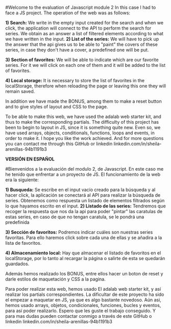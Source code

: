 #Welcome to the evaluation of Javascript module 2
In this case I had to face a JS project.
The operation of the web was as follows:

**1) Search:** We write in the empty input created for the search and when we click, the application will connect to the API to perform the search for series. We obtain as an answer a list of filtered elements according to what we have written in the input.
**2) List of the series:** We will have to pick up the answer that the api gives us to be able to "paint" the covers of these series, in case they don't have a cover, a predefined one will be put.

**3) Section of favorites:** We will be able to indicate which are our favorite series. For it we will click on each one of them and it will be added to the list of favorites.

**4) Local storage:** It is necessary to store the list of favorites in the localStorage, therefore when reloading the page or leaving this one they will remain saved.

In addition we have made the BONUS, among them to make a reset button and to give styles of layout and CSS to the page.

To be able to make this web, we have used the adalab web starter kit, and thus to make the corresponding partials.
The difficulty of this project has been to begin to layout in JS, since it is something quite new. Even so, we have used arrays, objects, conditionals, functions, loops and events, in order to make it.
I hope you like the work achieved.
And for more questions you can contact me through this GitHub or linkedin linkedin.com/in/sheila-arenillas-94b1191b3

**VERSIÓN EN ESPAÑOL**

#Bienvenidos a la evaluación del modulo 2, de Javascript.
En este caso me he tenido que enfrentar a un proyecto de JS.
El funcionamiento de la web era la siguiente:

**1) Busqueda:** Se escribe en el input vacío creado para la búsqueda y al hacer click, la aplicación se conectará al API para realizar la búsqueda de series. Obtenemos como respuesta un listado de elementos filtrados según lo que hayamos escrito en el input.
**2) Listado de las series:** Tendremos que recoger la respuesta que nos da la api para poder "pintar" las caratulas de estas series, en caso de que no tengan caratula, se le pondrá una predefinida

**3) Sección de favoritos:** Podremos indicar cuáles son nuestras series favoritas. Para ello haremos click sobre cada una de ellas y se añadira a la lista de favoritos.

**4) Almacenamiento local:** Hay que almacenar el listado de favoritos en el localStorage, por lo tanto al recargar la página o salirte de esta se quedarán guardados.

Además hemos realizado los BONUS, entre ellos hacer un boton de reset y darle estilos de maquetación y CSS a la pagina.

Para poder realizar esta web, hemos usado El adalab web starter kit, y así realizar los partials correspondientes.
La dificultar de este proyecto ha sido el empezar a maquetar en JS, ya que es algo bastante novedoso. Aún asi, hemos usado arrays, objetos, condicionales, funciones, bucles y eventos, para así poder realizarlo.
Espero que les guste el trabajo conseguido.
Y para mas dudas pueden contactar conmigo a través de este GitHub o linkedin linkedin.com/in/sheila-arenillas-94b1191b3
